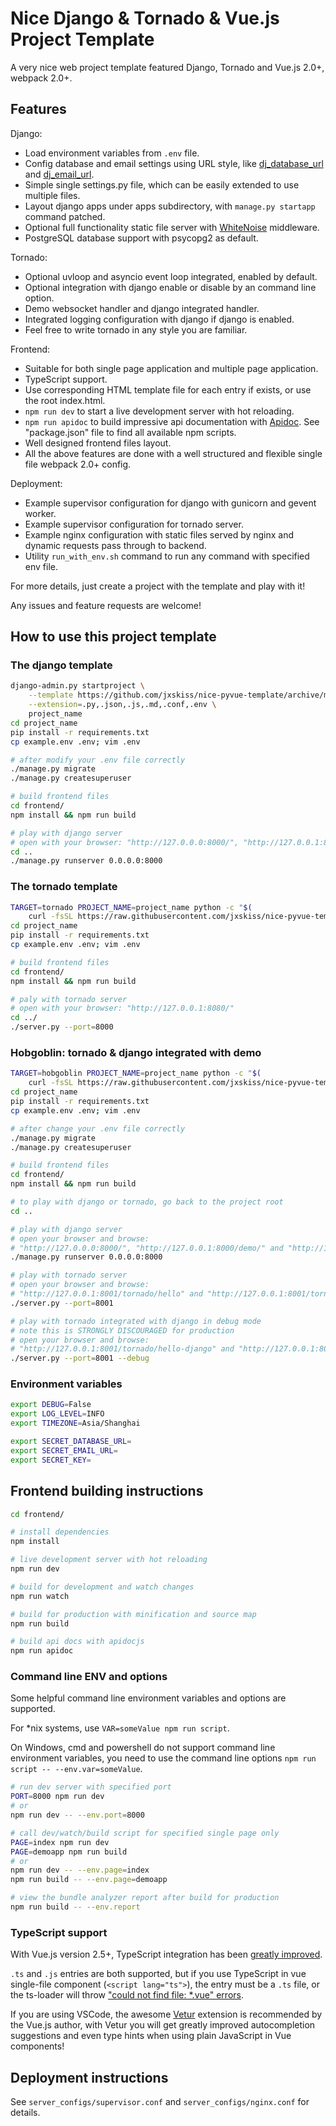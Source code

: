 # Nice Django & Tornado & Vue.js Project Template

A very nice web project template featured Django, Tornado and Vue.js 2.0+, webpack 2.0+.

## Features

Django:

- Load environment variables from `.env` file.
- Config database and email settings using URL style, like [dj_database_url](https://github.com/kennethreitz/dj-database-url) and [dj_email_url](https://github.com/migonzalvar/dj-email-url).
- Simple single settings.py file, which can be easily extended to use multiple files.
- Layout django apps under apps subdirectory, with `manage.py startapp` command patched.
- Optional full functionality static file server with [WhiteNoise](http://whitenoise.evans.io/en/stable/django.html) middleware.
- PostgreSQL database support with psycopg2 as default.

Tornado:

- Optional uvloop and asyncio event loop integrated, enabled by default.
- Optional integration with django enable or disable by an command line option.
- Demo websocket handler and django integrated handler.
- Integrated logging configuration with django if django is enabled.
- Feel free to write tornado in any style you are familiar.

Frontend:

- Suitable for both single page application and multiple page application.
- TypeScript support.
- Use corresponding HTML template file for each entry if exists, or use the root index.html.
- `npm run dev` to start a live development server with hot reloading.
- `npm run apidoc` to build impressive api documentation with [Apidoc](http://apidocjs.com/).
  See "package.json" file to find all available npm scripts.
- Well designed frontend files layout.
- All the above features are done with a well structured and flexible single file webpack 2.0+ config.

Deployment:

- Example supervisor configuration for django with gunicorn and gevent worker.
- Example supervisor configuration for tornado server.
- Example nginx configuration with static files served by nginx and dynamic requests pass through to backend.
- Utility `run_with_env.sh` command to run any command with specified env file.

For more details, just create a project with the template and play with it!

Any issues and feature requests are welcome!

## How to use this project template

### The django template

```bash
django-admin.py startproject \
    --template https://github.com/jxskiss/nice-pyvue-template/archive/master.zip \
    --extension=.py,.json,.js,.md,.conf,.env \
    project_name
cd project_name
pip install -r requirements.txt
cp example.env .env; vim .env

# after modify your .env file correctly
./manage.py migrate
./manage.py createsuperuser

# build frontend files
cd frontend/
npm install && npm run build

# play with django server
# open with your browser: "http://127.0.0.0:8000/", "http://127.0.0.1:8000/admin/"
cd ..
./manage.py runserver 0.0.0.0:8000
```

### The tornado template

```bash
TARGET=tornado PROJECT_NAME=project_name python -c "$(
    curl -fsSL https://raw.githubusercontent.com/jxskiss/nice-pyvue-template/hobgoblin/install.py )"
cd project_name
pip install -r requirements.txt
cp example.env .env; vim .env

# build frontend files
cd frontend/
npm install && npm run build

# paly with tornado server
# open with your browser: "http://127.0.0.1:8080/"
cd ../
./server.py --port=8000
```

### Hobgoblin: tornado & django integrated with demo

```bash
TARGET=hobgoblin PROJECT_NAME=project_name python -c "$(
    curl -fsSL https://raw.githubusercontent.com/jxskiss/nice-pyvue-template/hobgoblin/install.py )"
cd project_name
pip install -r requirements.txt
cp example.env .env; vim .env

# after change your .env file correctly
./manage.py migrate
./manage.py createsuperuser

# build frontend files
cd frontend/
npm install && npm run build

# to play with django or tornado, go back to the project root
cd ..

# play with django server
# open your browser and browse:
# "http://127.0.0.0:8000/", "http://127.0.0.1:8000/demo/" and "http://127.0.0.1:8000/admin/"
./manage.py runserver 0.0.0.0:8000

# play with tornado server
# open your browser and browse:
# "http://127.0.0.1:8001/tornado/hello" and "http://127.0.0.1:8001/tornado/hello-socket"
./server.py --port=8001

# play with tornado integrated with django in debug mode
# note this is STRONGLY DISCOURAGED for production
# open your browser and browse:
# "http://127.0.0.1:8001/tornado/hello-django" and "http://127.0.0.1:8001/admin/"
./server.py --port=8001 --debug
```

### Environment variables

```bash
export DEBUG=False
export LOG_LEVEL=INFO
export TIMEZONE=Asia/Shanghai

export SECRET_DATABASE_URL=
export SECRET_EMAIL_URL=
export SECRET_KEY=
```

## Frontend building instructions

```bash
cd frontend/

# install dependencies
npm install

# live development server with hot reloading
npm run dev

# build for development and watch changes
npm run watch

# build for production with minification and source map
npm run build

# build api docs with apidocjs
npm run apidoc
```

### Command line ENV and options

Some helpful command line environment variables and options are supported.

For *nix systems, use `VAR=someValue npm run script`.

On Windows, cmd and powershell do not support command line environment variables,
you need to use the command line options `npm run script -- --env.var=someValue`.

```bash
# run dev server with specified port
PORT=8000 npm run dev
# or
npm run dev -- --env.port=8000

# call dev/watch/build script for specified single page only
PAGE=index npm run dev
PAGE=demoapp npm run build
# or
npm run dev -- --env.page=index
npm run build -- --env.page=demoapp

# view the bundle analyzer report after build for production
npm run build -- --env.report
```

### TypeScript support

With Vue.js version 2.5+, TypeScript integration has been [greatly improved][vue-2.5-typescript].

`.ts` and `.js` entries are both supported, but if you use TypeScript in
vue single-file component (`<script lang="ts">`), the entry must be a `.ts` file,
or the ts-loader will throw ["could not find file: *.vue" errors][ts-loader-vue-issue].

If you are using VSCode, the awesome [Vetur][] extension is recommended by the Vue.js author,
with Vetur you will get greatly improved autocompletion suggestions and even
type hints when using plain JavaScript in Vue components!

## Deployment instructions

See `server_configs/supervisor.conf` and `server_configs/nginx.conf` for details.

[vue-2.5-typescript]: https://medium.com/the-vue-point/upcoming-typescript-changes-in-vue-2-5-e9bd7e2ecf08
[ts-loader-vue-issue]: https://github.com/vuejs/vue-loader/issues/109
[Vetur]: https://github.com/vuejs/vetur
